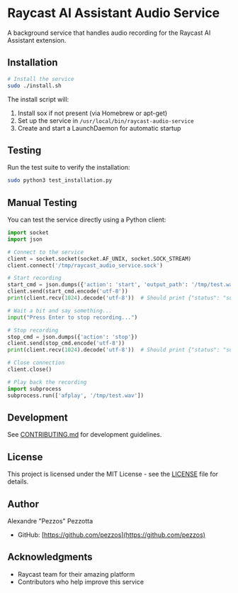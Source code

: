 # Raycast AI Assistant Audio Service

A background service that handles audio recording for the Raycast AI Assistant extension.

## Installation

```bash
# Install the service
sudo ./install.sh
```

The install script will:
1. Install sox if not present (via Homebrew or apt-get)
2. Set up the service in `/usr/local/bin/raycast-audio-service`
3. Create and start a LaunchDaemon for automatic startup

## Testing

Run the test suite to verify the installation:
```bash
sudo python3 test_installation.py
```

## Manual Testing

You can test the service directly using a Python client:

```python
import socket
import json

# Connect to the service
client = socket.socket(socket.AF_UNIX, socket.SOCK_STREAM)
client.connect('/tmp/raycast_audio_service.sock')

# Start recording
start_cmd = json.dumps({'action': 'start', 'output_path': '/tmp/test.wav'})
client.send(start_cmd.encode('utf-8'))
print(client.recv(1024).decode('utf-8'))  # Should print {"status": "success"}

# Wait a bit and say something...
input("Press Enter to stop recording...")

# Stop recording
stop_cmd = json.dumps({'action': 'stop'})
client.send(stop_cmd.encode('utf-8'))
print(client.recv(1024).decode('utf-8'))  # Should print {"status": "success"}

# Close connection
client.close()

# Play back the recording
import subprocess
subprocess.run(['afplay', '/tmp/test.wav'])
```

## Development

See [CONTRIBUTING.md](CONTRIBUTING.md) for development guidelines.

## License

This project is licensed under the MIT License - see the [LICENSE](LICENSE) file for details.

## Author

Alexandre "Pezzos" Pezzotta
- GitHub: [https://github.com/pezzos](https://github.com/pezzos)

## Acknowledgments

- Raycast team for their amazing platform
- Contributors who help improve this service
